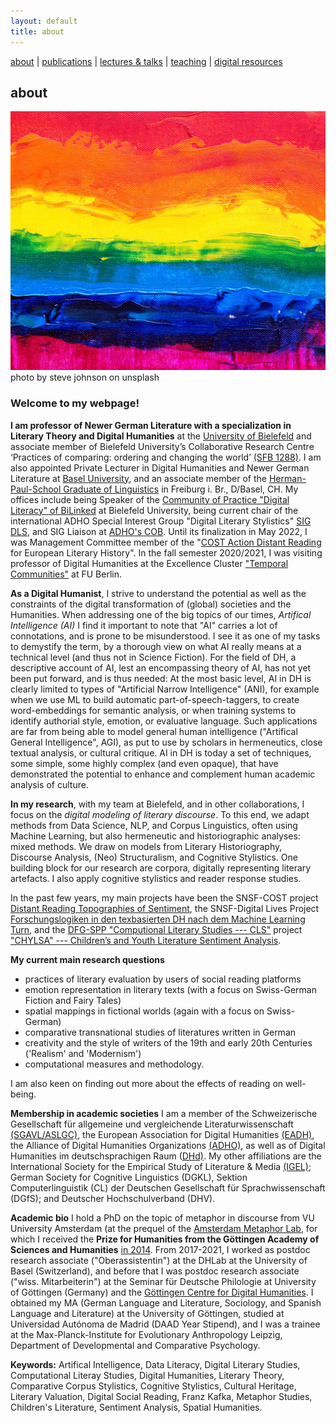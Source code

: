 ```yaml
---
layout: default
title: about
---
```


[about](about.md)  |  [publications](publications.md)  |  [lectures & talks](lectures_talks.md)  |  [teaching](teaching.md)  | [digital resources](dig_res.md)


## about

![colors](./assets/img/steve-johnson-JLfem8ViKVA-unsplash.jpg)
photo by steve johnson on unsplash

### Welcome to my webpage!

**I am professor of Newer German Literature with a specialization in Literary Theory and Digital Humanities** at the [University of Bielefeld](https://www.uni-bielefeld.de/fakultaeten/linguistik-literaturwissenschaft/studium-lehre/faecher/germanistik/aktuelles.xml) and associate member of Bielefeld University’s Collaborative Research Centre ‘Practices of comparing: ordering and changing the world’ [(SFB 1288)](https://www.uni-bielefeld.de/sfb/sfb1288/). I am also appointed Private Lecturer in Digital Humanities and Newer German Literature at [Basel University](https://dhlab.philhist.unibas.ch/de/personen/berenike-herrmann/), and an associate member of the [Herman-Paul-School Graduate of Linguistics](https://www.hpsl-linguistics.org/people/faculty-and-researchers/) in Freiburg i. Br., D/Basel, CH. My offices include being Speaker of the [Community of Practice "Digital Literacy" of BiLinked](https://www.uni-bielefeld.de/themen/bilinked/communities-of-practice/data-literacy/) at Bielefeld University, being current chair of the international ADHO Special Interest Group "Digital Literary Stylistics" [SIG DLS](https://dls.hypotheses.org), and SIG Liaison at [ADHO's COB](https://adho.org/administration/steering). Until its finalization in May 2022, I was Management Committee member of the "[COST Action Distant Reading](https://www.distant-reading.net/) for European Literary History". In the fall semester 2020/2021, I was visiting professor of Digital Humanities at the Excellence Cluster ["Temporal Communities"](https://www.temporal-communities.de/) at FU Berlin.

**As a Digital Humanist**, I strive to understand the potential as well as the constraints of the digital transformation of (global) societies and the Humanities. When addressing one of the big topics of our times, *Artifical Intelligence (AI)* I find it important to note that "AI" carries a lot of connotations, and is prone to be misunderstood. I see it as one of my tasks to demystify the term, by a thorough view on what AI really means at a technical level (and thus not in Science Fiction). For the field of DH, a descriptive account of AI, lest an encompassing theory of AI, has not yet been put forward, and is thus needed: At the most basic level, AI in DH is clearly limited to types of "Artificial Narrow Intelligence" (ANI), for example when we use ML to build automatic part-of-speech-taggers, to create word-embeddings for semantic analysis, or when training systems to identify authorial style, emotion, or evaluative language. Such applications are far from being able to model general human intelligence ("Artifical General Intelligence", AGI), as put to use by scholars in hermeneutics, close textual analysis, or cultural critique. AI in DH is today a set of techniques, some simple, some highly complex (and even opaque), that have demonstrated the potential to enhance and complement human academic analysis of culture.

**In my research**, with my team at Bielefeld, and in other collaborations, I focus on the *digital modeling of literary discourse*. To this end, we adapt methods from Data Science, NLP, and Corpus Linguistics, often using Machine Learning, but also hermeneutic and historiographic analyses: mixed methods. We draw on models from Literary Historiography, Discourse Analysis, (Neo) Structuralism, and Cognitive Stylistics. One building block for our research are corpora, digitally representing literary artefacts. I also apply cognitive stylistics and reader response studies. 

In the past few years, my main projects have been the SNSF-COST project [Distant Reading Topographies of Sentiment](https://mountain-sentiment.github.io/), the SNSF-Digital Lives Project [Forschungslogiken in den texbasierten DH nach dem Machine Learning Turn](http://www.forschungslogiken.net/en/), and the [DFG-SPP "Computional Literary Studies --- CLS"](https://dfg-spp-cls.github.io/) project ["CHYLSA" --- Children’s and Youth Literature Sentiment Analysis](https://www.ewi-psy.fu-berlin.de/einrichtungen/arbeitsbereiche/allgpsy/Forschung/Drittmittelprojekte/CHYLSA/index.html). 

**My current main research questions**

- practices of literary evaluation by users of social reading platforms
- emotion representation in literary texts (with a focus on Swiss-German Fiction and Fairy Tales)
- spatial mappings in fictional worlds (again with a focus on Swiss-German)
- comparative transnational studies of literatures written in German
- creativity and the style of writers of the 19th and early 20th Centuries ('Realism' and 'Modernism')
- computational measures and methodology.

I am also keen on finding out more about the effects of reading on well-being.

**Membership in academic societies** I am a member of the Schweizerische Gesellschaft für allgemeine und vergleichende Literaturwissenschaft [(SGAVL/ASLGC)](https://sagw.ch/sgavl/), the European Association for Digital Humanities [(EADH)](https://eadh.org/), the Alliance of Digital Humanities Organizations [(ADHO)](http://adho.org/), as well as of Digital Humanities im deutschsprachigen Raum ([DHd)](http://dig-hum.de/ueber-dhd). My other affiliations are the International Society for the Empirical Study of Literature & Media [(IGEL)](https://sites.google.com/igelassoc.org/igel2018/home); German Society for Cognitive Linguistics (DGKL), Sektion Computerlinguistik (CL) der Deutschen Gesellschaft für Sprachwissenschaft (DGfS); and Deutscher Hochschulverband (DHV). 

**Academic bio** I hold a PhD on the topic of metaphor in discourse from VU University Amsterdam (at the prequel of the [Amsterdam Metaphor Lab](http://metaphorlab.org/), for which I received the **Prize for Humanities from the Göttingen Academy of Sciences and Humanities** [in 2014](https://adw-goe.de/en/awards/categories/preis-fuer-geisteswissenschaften/preistraeger/). From 2017-2021, I worked as postdoc research associate ("Oberassistentin") at the DHLab at the University of Basel (Switzerland), and before that I was postdoc research associate ("wiss. Mitarbeiterin") at the Seminar für Deutsche Philologie at University of Göttingen (Germany) and the [Göttingen Centre for Digital Humanities](https://www.gcdh.de/en/campuslab/labs/text/). I obtained my MA (German Language and Literature, Sociology, and Spanish Language and Literature) at the University of Göttingen, studied at Universidad Autónoma de Madrid (DAAD Year Stipend), and I was a trainee at the Max-Planck-Institute for Evolutionary Anthropology Leipzig, Department of Developmental and Comparative Psychology.

**Keywords:** Artifical Intelligence, Data Literacy, Digital Literary Studies, Computational Literay Studies, Digital Humanities, Literary Theory, Comparative Corpus Stylistics, Cognitive Stylistics, Cultural Heritage, Literary Valuation, Digital Social Reading, Franz Kafka, Metaphor Studies, Children's Literature, Sentiment Analysis, Spatial Humanities.

